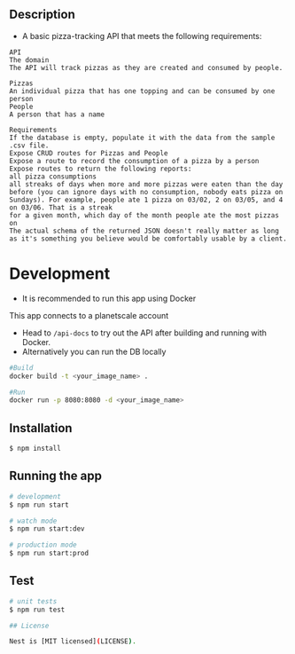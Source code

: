 ## Description

- A basic pizza-tracking API that meets the following requirements:

```shell
API
The domain
The API will track pizzas as they are created and consumed by people.

Pizzas
An individual pizza that has one topping and can be consumed by one person
People
A person that has a name

Requirements
If the database is empty, populate it with the data from the sample .csv file.
Expose CRUD routes for Pizzas and People
Expose a route to record the consumption of a pizza by a person
Expose routes to return the following reports:
all pizza consumptions
all streaks of days when more and more pizzas were eaten than the day before (you can ignore days with no consumption, nobody eats pizza on Sundays). For example, people ate 1 pizza on 03/02, 2 on 03/05, and 4 on 03/06. That is a streak
for a given month, which day of the month people ate the most pizzas on
The actual schema of the returned JSON doesn't really matter as long as it's something you believe would be comfortably usable by a client.
```

# Development

- It is recommended to run this app using Docker

This app connects to a planetscale account

- Head to `/api-docs` to try out the API after building and running with Docker.
- Alternatively you can run the DB locally

```bash
#Build
docker build -t <your_image_name> .

#Run
docker run -p 8080:8080 -d <your_image_name>
```

## Installation

```bash
$ npm install
```

## Running the app

```bash
# development
$ npm run start

# watch mode
$ npm run start:dev

# production mode
$ npm run start:prod
```

## Test

```bash
# unit tests
$ npm run test

## License

Nest is [MIT licensed](LICENSE).
```

